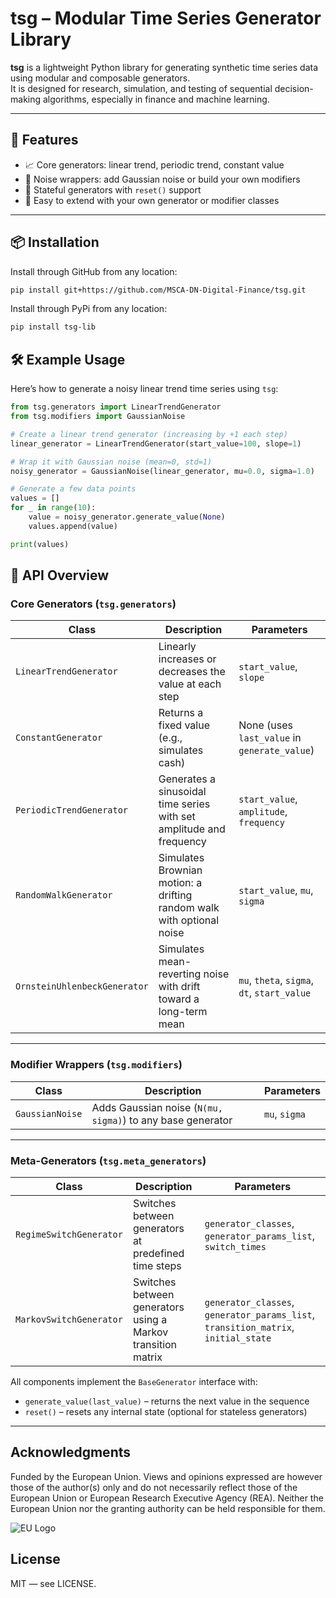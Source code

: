 # tsg – Modular Time Series Generator Library

**tsg** is a lightweight Python library for generating synthetic time series data using modular and composable generators.  
It is designed for research, simulation, and testing of sequential decision-making algorithms, especially in finance and machine learning.

---

## 🚀 Features

- 📈 Core generators: linear trend, periodic trend, constant value
- 🎲 Noise wrappers: add Gaussian noise or build your own modifiers
- 🔁 Stateful generators with `reset()` support
- 🧱 Easy to extend with your own generator or modifier classes

---

## 📦 Installation


Install through GitHub from any location:

```bash
pip install git+https://github.com/MSCA-DN-Digital-Finance/tsg.git
```

Install through PyPi from any location:

```bash
pip install tsg-lib
```


## 🛠️ Example Usage

Here’s how to generate a noisy linear trend time series using `tsg`:

```python
from tsg.generators import LinearTrendGenerator
from tsg.modifiers import GaussianNoise

# Create a linear trend generator (increasing by +1 each step)
linear_generator = LinearTrendGenerator(start_value=100, slope=1)

# Wrap it with Gaussian noise (mean=0, std=1)
noisy_generator = GaussianNoise(linear_generator, mu=0.0, sigma=1.0)

# Generate a few data points
values = []
for _ in range(10):
    value = noisy_generator.generate_value(None)
    values.append(value)

print(values)
```

## 🧠 API Overview

### Core Generators (`tsg.generators`)

| Class                        | Description                                                             | Parameters                                 |
|-----------------------------|-------------------------------------------------------------------------|--------------------------------------------|
| `LinearTrendGenerator`      | Linearly increases or decreases the value at each step                  | `start_value`, `slope`                     |
| `ConstantGenerator`         | Returns a fixed value (e.g., simulates cash)                            | None (uses `last_value` in `generate_value`) |
| `PeriodicTrendGenerator`    | Generates a sinusoidal time series with set amplitude and frequency     | `start_value`, `amplitude`, `frequency`    |
| `RandomWalkGenerator`       | Simulates Brownian motion: a drifting random walk with optional noise   | `start_value`, `mu`, `sigma`               |
| `OrnsteinUhlenbeckGenerator`| Simulates mean-reverting noise with drift toward a long-term mean       | `mu`, `theta`, `sigma`, `dt`, `start_value`|

---

### Modifier Wrappers (`tsg.modifiers`)

| Class           | Description                                                  | Parameters              |
|-----------------|--------------------------------------------------------------|--------------------------|
| `GaussianNoise` | Adds Gaussian noise (`N(mu, sigma)`) to any base generator   | `mu`, `sigma`            |

---

### Meta-Generators (`tsg.meta_generators`)

| Class                   | Description                                                                 | Parameters                                                |
|-------------------------|-----------------------------------------------------------------------------|-----------------------------------------------------------|
| `RegimeSwitchGenerator` | Switches between generators at predefined time steps                        | `generator_classes`, `generator_params_list`, `switch_times` |
| `MarkovSwitchGenerator` | Switches between generators using a Markov transition matrix                | `generator_classes`, `generator_params_list`, `transition_matrix`, `initial_state` |



All components implement the `BaseGenerator` interface with:

- `generate_value(last_value)` – returns the next value in the sequence
- `reset()` – resets any internal state (optional for stateless generators)


---

## Acknowledgments

Funded by the European Union. Views and opinions expressed are however those of the author(s) only and do not necessarily reflect those of the European Union or European Research Executive Agency (REA). Neither the European Union nor the granting authority can be held responsible for them.

![EU Logo](images/eu_funded_logo.jpg)

## License

MIT — see LICENSE.